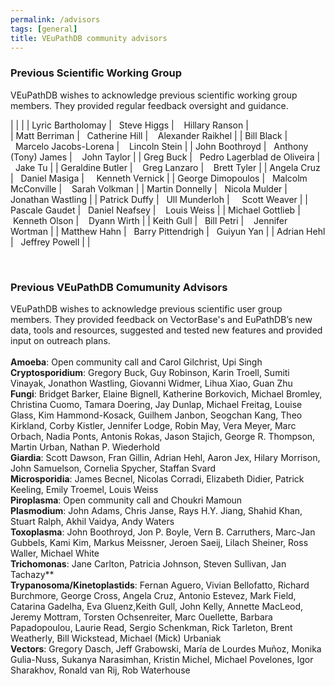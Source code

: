 ```yaml
---
permalink: /advisors
tags: [general]
title: VEuPathDB community advisors
---
```

<div class="static-content" markdown="1">

<h3>Previous Scientific Working Group</h3>
VEuPathDB wishes to acknowledge previous scientific working group members. They provided regular feedback oversight and guidance.<br>

| | |
| Lyric Bartholomay   |   &nbsp;&nbsp;Steve Higgs                   |  &nbsp; &nbsp;Hillary Ranson    |   
| Matt Berriman       |   &nbsp;&nbsp;Catherine Hill                |  &nbsp; &nbsp;Alexander Raikhel | 
| Bill Black          |   &nbsp;&nbsp;Marcelo Jacobs-Lorena         |  &nbsp; &nbsp;Lincoln Stein     |
| John Boothroyd      |   &nbsp;&nbsp;Anthony (Tony) James          |  &nbsp; &nbsp;John Taylor       |
| Greg Buck           |  &nbsp;&nbsp;Pedro Lagerblad de Oliveira   |   &nbsp;&nbsp;Jake Tu           |
| Geraldine Butler    |  &nbsp; &nbsp;Greg Lanzaro                  |  &nbsp;&nbsp; Brett Tyler       |
| Angela Cruz         |   &nbsp;&nbsp;Daniel Masiga                 | &nbsp; &nbsp; Kenneth Vernick   |
| George Dimopoulos   |   &nbsp;&nbsp;Malcolm McConville            |  &nbsp;&nbsp; Sarah Volkman     |
| Martin Donnelly     |   &nbsp;&nbsp;Nicola Mulder                 | &nbsp; &nbsp; Jonathan Wastling |
| Patrick Duffy       |   &nbsp;&nbsp;Ull Munderloh                 | &nbsp; &nbsp; Scott Weaver      |
| Pascale Gaudet      |  &nbsp;&nbsp;Daniel Neafsey                |  &nbsp; &nbsp;Louis Weiss       |
| Michael Gottlieb    |  &nbsp; &nbsp;Kenneth Olson                 |  &nbsp; &nbsp;Dyann Wirth       |
| Keith Gull          |   &nbsp;&nbsp;Bill Petri                    |  &nbsp; &nbsp;Jennifer Wortman  |
| Matthew Hahn        |   &nbsp;&nbsp;Barry Pittendrigh             |   &nbsp;&nbsp;Guiyun Yan        |
| Adrian Hehl         |   &nbsp;&nbsp;Jeffrey Powell                |                     |

<br>

<h3>Previous VEuPathDB Comumunity Advisors</h3>

VEuPathDB wishes to acknowledge previous scientific user group members. They provided feedback on VectorBase's and EuPathDB’s new data, tools and resources, suggested and tested new features and provided input on outreach plans.  <br><br>
<b>Amoeba</b>: Open community call and Carol Gilchrist, Upi Singh<br>
<b>Cryptosporidium</b>: Gregory Buck, Guy Robinson, Karin Troell, Sumiti Vinayak, Jonathon Wastling, Giovanni Widmer, Lihua Xiao, Guan Zhu<br>
<b>Fungi</b>: Bridget Barker, Elaine Bignell, Katherine Borkovich, Michael Bromley, Christina Cuomo, Tamara Doering, Jay Dunlap, Michael Freitag, Louise Glass, Kim Hammond-Kosack, Guilhem Janbon, Seogchan Kang, Theo Kirkland, Corby Kistler, Jennifer Lodge, Robin May, Vera Meyer, Marc Orbach, Nadia Ponts, Antonis Rokas, Jason Stajich, George R. Thompson, Martin Urban, Nathan P. Wiederhold<br>
<b>Giardia</b>: Scott Dawson, Fran Gillin, Adrian Hehl, Aaron Jex, Hilary Morrison, John Samuelson, Cornelia Spycher, Staffan Svard <br>
<b>Microsporidia</b>: James Becnel, Nicolas Corradi, Elizabeth Didier,  Patrick Keeling, Emily Troemel, Louis Weiss<br>
<b>Piroplasma</b>: Open community call and Choukri Mamoun<br>
<b>Plasmodium</b>: John Adams, Chris Janse, Rays H.Y. Jiang, Shahid Khan, Stuart Ralph, Akhil Vaidya, Andy Waters<br>
<b>Toxoplasma</b>: John Boothroyd, Jon P. Boyle, Vern B. Carruthers, Marc-Jan Gubbels, Kami Kim, 
Markus Meissner, Jeroen Saeij, Lilach Sheiner, Ross Waller, Michael White<br>
<b>Trichomonas</b>: Jane Carlton, Patricia Johnson, Steven Sullivan, Jan Tachazy**<br>
<b>Trypanosoma/Kinetoplastids</b>: Fernan Aguero, Vivian Bellofatto, Richard Burchmore, George Cross, Angela Cruz, Antonio Estevez, Mark Field, Catarina Gadelha, Eva Gluenz,Keith Gull, John Kelly, Annette MacLeod, Jeremy Mottram, Torsten Ochsenreiter, Marc Ouellette, Barbara Papadopoulou, Laurie Read, Sergio Schenkman, Rick Tarleton, Brent Weatherly, Bill Wickstead, Michael (Mick) Urbaniak <br>
<b>Vectors</b>: Gregory Dasch, Jeff Grabowski, María de Lourdes Muñoz, Monika Gulia-Nuss, Sukanya Narasimhan, Kristin Michel, Michael Povelones, Igor Sharakhov, Ronald van Rij, Rob Waterhouse


</div>
